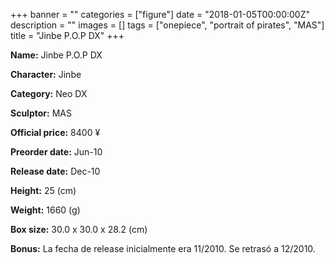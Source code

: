 +++
banner = ""
categories = ["figure"]
date = "2018-01-05T00:00:00Z"
description = ""
images = []
tags = ["onepiece", "portrait of pirates", "MAS"]
title = "Jinbe P.O.P DX"
+++

**Name:** Jinbe P.O.P DX

**Character:** Jinbe

**Category:** Neo DX 

**Sculptor:** MAS

**Official price:** 8400 ¥

**Preorder date:** Jun-10

**Release date:** Dec-10

**Height:** 25 (cm)

**Weight:** 1660 (g)

**Box size:** 30.0 x 30.0 x 28.2 (cm)

**Bonus:** La fecha de release inicialmente era 11/2010. Se retrasó a 12/2010.
